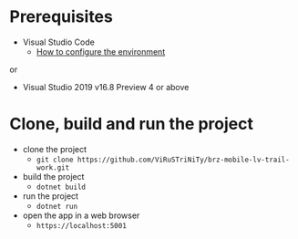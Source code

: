 # Prerequisites

- Visual Studio Code
  - [How to configure the environment](https://docs.microsoft.com/en-us/learn/modules/build-blazor-webassembly-visual-studio-code/3-exercise-configure-enviromnent)

or

- Visual Studio 2019 v16.8 Preview 4 or above

# Clone, build and run the project

- clone the project
  - `git clone https://github.com/ViRuSTriNiTy/brz-mobile-lv-trail-work.git`
- build the project
  - `dotnet build`
- run the project
  - `dotnet run`
- open the app in a web browser
  - `https://localhost:5001`

